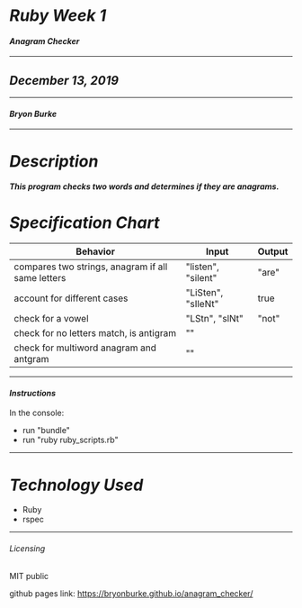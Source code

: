 # _Ruby Week 1_
#### _Anagram Checker_
****************
## _December 13, 2019_
****************
#### _Bryon Burke_
***************
# _Description_
##### This program checks two words and determines if they are anagrams.
#  _Specification Chart_
| Behavior  | Input  | Output  |
|--------------|-----------|-----------|
|compares two strings, anagram if all same letters|"listen", "silent"| "are"|
|account for different cases|"LiSten", "sIleNt"| true|
|check for a vowel |"LStn", "slNt"| "not"|
|check for no letters match, is antigram|""| |
|check for multiword anagram and antgram |""| |

******************
#### _Instructions_
In the console:
 * run "bundle"
 * run "ruby ruby_scripts.rb"

***************
# _Technology Used_
* Ruby
* rspec
*******
###### _Licensing_
MIT public

github pages link:  https://bryonburke.github.io/anagram_checker/
